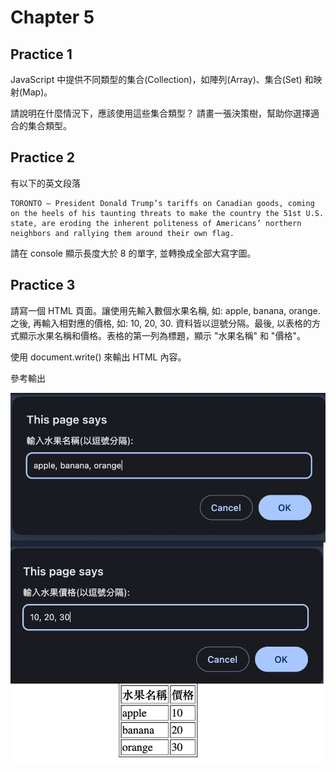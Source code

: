 
# Chapter 5 

## Practice 1

JavaScript 中提供不同類型的集合(Collection)，如陣列(Array)、集合(Set) 和映射(Map)。

請說明在什麼情況下，應該使用這些集合類型？
請畫一張決策樹，幫助你選擇適合的集合類型。

## Practice 2

有以下的英文段落

```text
TORONTO — President Donald Trump’s tariffs on Canadian goods, coming on the heels of his taunting threats to make the country the 51st U.S. state, are eroding the inherent politeness of Americans’ northern neighbors and rallying them around their own flag.
```

請在 console 顯示長度大於 8 的單字, 並轉換成全部大寫字圖。

## Practice 3

請寫一個 HTML 頁面。讓使用先輸入數個水果名稱, 如: apple, banana, orange. 之後, 再輸入相對應的價格, 如: 10, 20, 30. 資料皆以逗號分隔。最後, 以表格的方式顯示水果名稱和價格。表格的第一列為標題，顯示 "水果名稱" 和 "價格"。

使用 document.write() 來輸出 HTML 內容。

參考輸出

![](img/25-Mar-08-21-41-02.png)